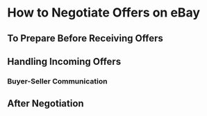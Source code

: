 # How to Negotiate Offers on eBay

## To Prepare Before Receiving Offers

## Handling Incoming Offers

### Buyer-Seller Communication

## After Negotiation